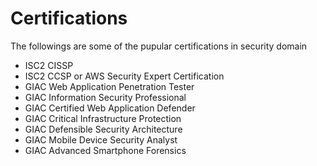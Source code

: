 # Certifications

The followings are some of the pupular certifications in security domain

* ISC2 CISSP
* ISC2 CCSP or AWS Security Expert Certification
* GIAC Web Application Penetration Tester
* GIAC Information Security Professional
* GIAC Certified Web Application Defender
* GIAC Critical Infrastructure Protection
* GIAC Defensible Security Architecture
* GIAC Mobile Device Security Analyst
* GIAC Advanced Smartphone Forensics